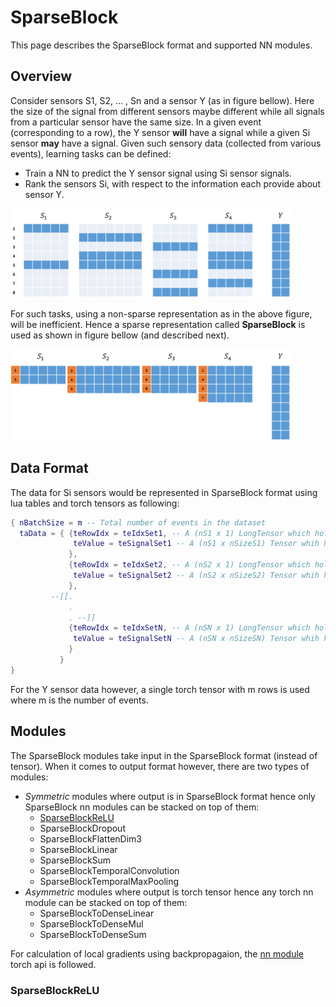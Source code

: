 # SparseBlock
This page describes the SparseBlock format and supported NN modules.
## Overview
Consider sensors S1, S2, ... , Sn and a sensor Y (as in figure bellow). Here the size of the signal from different sensors maybe different while all signals from a particular sensor have the same size. In a given event (corresponding to a row), the Y sensor **will** have a signal while a given Si sensor **may** have a signal. Given such sensory data (collected from various events), learning tasks can be defined:
* Train a NN to predict the Y sensor signal using Si sensor signals.
* Rank the sensors Si, with respect to the information each provide about sensor Y.

<img src="./SparseBlockData_A.png"  width="450">

For such tasks, using a non-sparse representation as in the above figure, will be inefficient. Hence a sparse representation called **SparseBlock** is used as shown in figure bellow (and described next).

<img src="./SparseBlockData_B.png"  width="450">

## Data Format
The data for Si sensors would be represented in SparseBlock format using lua tables and torch tensors as following:

```lua
{ nBatchSize = m -- Total number of events in the dataset
  taData = { {teRowIdx = teIdxSet1, -- A (nS1 x 1) LongTensor which holds the event ids for which S1 has signal 
              teValue = teSignalSet1 -- A (nS1 x nSizeS1) Tensor whih holds the corresponding signal values in teIdxSet1
             },
             {teRowIdx = teIdxSet2, -- A (nS2 x 1) LongTensor which holds the event ids for which S2 has signal 
              teValue = teSignalSet2 -- A (nS2 x nSizeS2) Tensor whih holds the corresponding signal values in teIdxSet2
             },
         --[[.
             .
             . --]]
             {teRowIdx = teIdxSetN, -- A (nSN x 1) LongTensor which holds the event ids for which Sn has signal 
              teValue = teSignalSetN -- A (nSN x nSizeSN) Tensor whih holds the corresponding signal values in teIdxSetN
             }
           }
}
```
For the Y sensor data however, a single torch tensor with m rows is used where m is the number of events.

## Modules ##
The SparseBlock modules take input in the SparseBlock format (instead of tensor). When it comes to output format however, there are two types of modules:
* *Symmetric* modules where output is in SparseBlock format hence only SparseBlock nn modules can be stacked on top of them:
  * [SparseBlockReLU](#nn.SparseBlockReLU)
  * SparseBlockDropout
  * SparseBlockFlattenDim3
  * SparseBlockLinear
  * SparseBlockSum
  * SparseBlockTemporalConvolution
  * SparseBlockTemporalMaxPooling
* *Asymmetric* modules where output is torch tensor hence any torch nn module can be stacked on top of them:
  * SparseBlockToDenseLinear
  * SparseBlockToDenseMul
  * SparseBlockToDenseSum

For calculation of local gradients using backpropagaion, the [nn module](https://github.com/torch/nn/blob/master/doc/module.md) torch api is followed.

<a name="nn.SparseBlockReLU"></a>
### SparseBlockReLU ###

